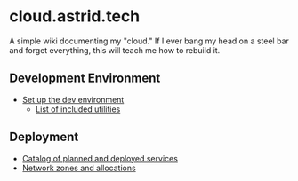 # cloud.astrid.tech

A simple wiki documenting my "cloud." If I ever bang my head on a steel bar and forget everything, this will teach me how to rebuild it.

## Development Environment

- [Set up the dev environment](./dev-setup)
    - [List of included utilities](./included-utils)

## Deployment

- [Catalog of planned and deployed services](./services)
- [Network zones and allocations](./network)